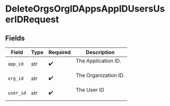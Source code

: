 # DeleteOrgsOrgIDAppsAppIDUsersUserIDRequest


## Fields

| Field                  | Type                   | Required               | Description            |
| ---------------------- | ---------------------- | ---------------------- | ---------------------- |
| `app_id`               | *str*                  | :heavy_check_mark:     | The Application ID.<br/><br/> |
| `org_id`               | *str*                  | :heavy_check_mark:     | The Organization ID.<br/><br/> |
| `user_id`              | *str*                  | :heavy_check_mark:     | The User ID<br/><br/>  |